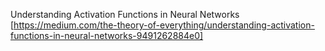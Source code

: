 Understanding Activation Functions in Neural Networks [https://medium.com/the-theory-of-everything/understanding-activation-functions-in-neural-networks-9491262884e0]